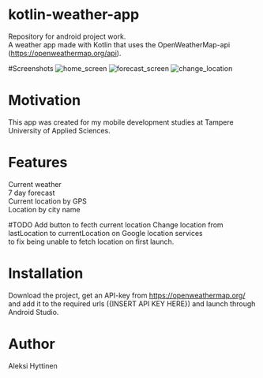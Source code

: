 # kotlin-weather-app
Repository for android project work.  
A weather app made with Kotlin that uses the OpenWeatherMap-api (https://openweathermap.org/api).  

#Screenshots
![home_screen](/screenshots/home_screen.jpg)
![forecast_screen](/screenshots/forecast.jpg)
![change_location](/screenshots/change_location.jpg)

# Motivation
This app was created for my mobile development studies at Tampere University of Applied Sciences.

# Features
Current weather  
7 day forecast  
Current location by GPS  
Location by city name  

#TODO
Add button to fecth current location
Change location from lastLocation to currentLocation on Google location services  
to fix being unable to fetch location on first launch.

# Installation
Download the project, get an API-key from https://openweathermap.org/ and add it to the required urls ({INSERT API KEY HERE}) and launch through Android Studio.

# Author
Aleksi Hyttinen
